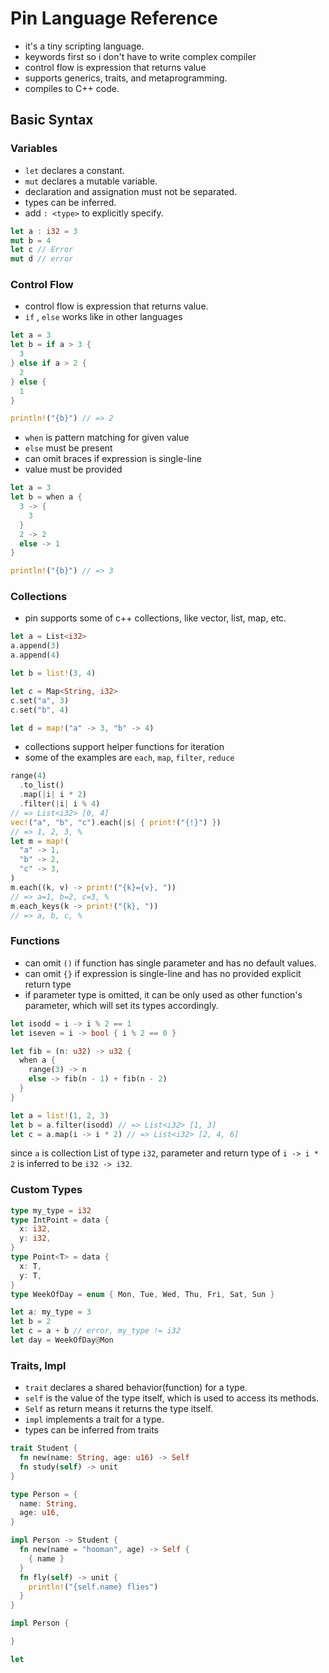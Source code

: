 # Pin Language Reference

- it's a tiny scripting language.
- keywords first so i don't have to write complex compiler
- control flow is expression that returns value
- supports generics, traits, and metaprogramming.
- compiles to C++ code.

## Basic Syntax

### Variables

- `let` declares a constant.
- `mut` declares a mutable variable.
- declaration and assignation must not be separated.
- types can be inferred.
- add ` : <type> ` to explicitly specify.

```rs
let a : i32 = 3
mut b = 4
let c // Error
mut d // error
```

### Control Flow

- control flow is expression that returns value.
- `if` , `else` works like in other languages

```rs
let a = 3
let b = if a > 3 {
  3
} else if a > 2 {
  2
} else {
  1
}

println!("{b}") // => 2
```

- `when` is pattern matching for given value
- `else` must be present
- can omit braces if expression is single-line
- value must be provided

```rs
let a = 3
let b = when a {
  3 -> {
    3
  }
  2 -> 2
  else -> 1
}

println!("{b}") // => 3
```

### Collections

- pin supports some of c++ collections, like vector, list, map, etc.
```rs
let a = List<i32>
a.append(3)
a.append(4)

let b = list!(3, 4)

let c = Map<String, i32>
c.set("a", 3)
c.set("b", 4)

let d = map!("a" -> 3, "b" -> 4)
```

- collections support helper functions for iteration
- some of the examples are `each`, `map`, `filter`, `reduce`

```rs
range(4)
  .to_list()
  .map(|i| i * 2)
  .filter(|i| i % 4)
// => List<i32> [0, 4]
vec!("a", "b", "c").each(|s| { print!("{!}") })
// => 1, 2, 3, %
let m = map!(
  "a" -> 1,
  "b" -> 2,
  "c" -> 3,
)
m.each((k, v) -> print!("{k}={v}, "))
// => a=1, b=2, c=3, %
m.each_keys(k -> print!("{k}, "))
// => a, b, c, %
```

### Functions
- can omit `()` if function has single parameter and has no default values.
- can omit `{}` if expression is single-line and has no provided explicit return type
- if parameter type is omitted, it can be only used as other function's parameter, which will set its types accordingly.

```rs
let isodd = i -> i % 2 == 1
let iseven = i -> bool { i % 2 == 0 }

let fib = (n: u32) -> u32 {
  when a {
    range(3) -> n
    else -> fib(n - 1) + fib(n - 2)
  }
}

let a = list!(1, 2, 3)
let b = a.filter(isodd) // => List<i32> [1, 3]
let c = a.map(i -> i * 2) // => List<i32> [2, 4, 6]
```

since `a` is collection List of type `i32`, parameter and return type of `i -> i * 2` is inferred to be `i32 -> i32`.

### Custom Types

```rs
type my_type = i32
type IntPoint = data {
  x: i32,
  y: i32,
}
type Point<T> = data {
  x: T,
  y: T,
}
type WeekOfDay = enum { Mon, Tue, Wed, Thu, Fri, Sat, Sun }

let a: my_type = 3
let b = 2
let c = a + b // error, my_type != i32
let day = WeekOfDay@Mon
```

### Traits, Impl

- `trait` declares a shared behavior(function) for a type.
- `self` is the value of the type itself, which is used to access its methods.
- `Self` as return means it returns the type itself.
- `impl` implements a trait for a type.
- types can be inferred from traits

```rs
trait Student {
  fn new(name: String, age: u16) -> Self
  fn study(self) -> unit
}

type Person = {
  name: String,
  age: u16,
}

impl Person -> Student {
  fn new(name = "hooman", age) -> Self {
    { name }
  }
  fn fly(self) -> unit {
    println!("{self.name} flies")
  }
}

impl Person {

}

let
```

